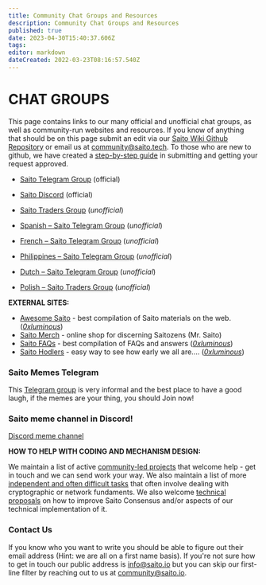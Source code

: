 ```yaml
---
title: Community Chat Groups and Resources
description: Community Chat Groups and Resources
published: true
date: 2023-04-30T15:40:37.606Z
tags: 
editor: markdown
dateCreated: 2022-03-23T08:16:57.540Z
---
```


# CHAT GROUPS

This page contains links to our many official and unofficial chat groups, as well as community-run websites and resources. If you know of anything that should be on this page submit an edit via our [Saito Wiki Github Repository](https://github.com/saitotech/wiki) or email us at community@saito.tech. To those who are new to github, we have created a [step-by-step guide](/community/how-to-contribute-in-wiki) in submitting and getting your request approved.



- [Saito Telegram Group](https://t.me/SaitoIO) (official)
- [Saito Discord](https://discord.gg/HjTFh9Tfec) (official)
- [Saito Traders Group](https://t.me/SaitoIO) (*unofficial*)
- [Spanish – Saito Telegram Group](https://t.me/saito_esp) (*unofficial*)
- [French – Saito Telegram Group](https://t.me/Saito_France) (*unofficial*)

- [Philippines – Saito Telegram Group](https://t.me/SaitoPH) (*unofficial*)
- [Dutch – Saito Telegram Group](https://t.me/saitonltg) (*unofficial*)
- [Polish – Saito Traders Group](https://t.me/SaitoTradersPL) (*unofficial*)
<p hidden>- [Chinese – Saito Telegram Group](https://t.me/SaitoNetworkCN) (*unofficial*) </p>

**EXTERNAL SITES:**

- [Awesome Saito](https://github.com/0xluminous/awesome-saito) - best compilation of Saito materials on the web. ([*0xluminous*](https://mobile.twitter.com/0xluminous))
- [Saito Merch](https://saitomerch.com) - online shop for discerning Saitozens (Mr. Saito)
- [Saito FAQs](https://saitofaqs.com/) - best compilation of FAQs and answers ([*0xluminous*](https://mobile.twitter.com/0xluminous))
- [Saito Hodlers](https://saitohodlers.com/) - easy way to see how early we all are.... ([*0xluminous*](https://mobile.twitter.com/0xluminous))

### Saito Memes Telegram

This [Telegram group](https://t.me/SaitoMemes) is very informal and the best place to have a good laugh, if the memes are your thing, you should Join now!

### Saito meme channel in Discord!

[Discord meme channel](https://discord.gg/CTKezA8FKS)


**HOW TO HELP WITH CODING AND MECHANISM DESIGN:**

We maintain a list of active [community-led projects](/community/projects) that welcome help - get in touch and we can send work your way. We also maintain a list of more [independent and often difficult tasks](/community/tasks) that often involve dealing with cryptographic or network fundaments. We also welcome [technical proposals](/consensus/proposals) on how to improve Saito Consensus and/or aspects of our technical implementation of it.

### Contact Us

If you know who you want to write you should be able to figure out their email address (Hint: we are all on a first name basis). If you're not sure how to get in touch our public address is info@saito.io but you can skip our first-line filter by reaching out to us at community@saito.io.